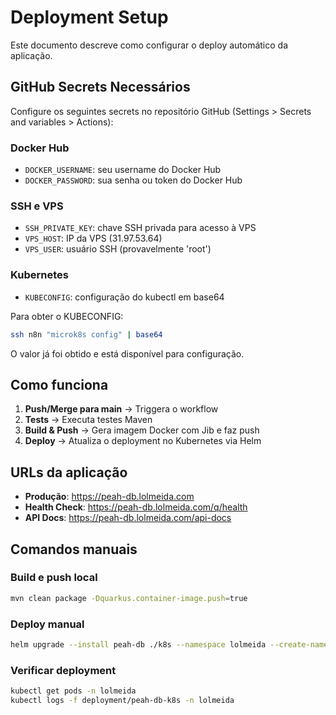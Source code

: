 # Deployment Setup

Este documento descreve como configurar o deploy automático da aplicação.

## GitHub Secrets Necessários

Configure os seguintes secrets no repositório GitHub (Settings > Secrets and variables > Actions):

### Docker Hub
- `DOCKER_USERNAME`: seu username do Docker Hub
- `DOCKER_PASSWORD`: sua senha ou token do Docker Hub

### SSH e VPS
- `SSH_PRIVATE_KEY`: chave SSH privada para acesso à VPS
- `VPS_HOST`: IP da VPS (31.97.53.64)
- `VPS_USER`: usuário SSH (provavelmente 'root')

### Kubernetes
- `KUBECONFIG`: configuração do kubectl em base64

Para obter o KUBECONFIG:
```bash
ssh n8n "microk8s config" | base64
```

O valor já foi obtido e está disponível para configuração.

## Como funciona

1. **Push/Merge para main** → Triggera o workflow
2. **Tests** → Executa testes Maven
3. **Build & Push** → Gera imagem Docker com Jib e faz push
4. **Deploy** → Atualiza o deployment no Kubernetes via Helm

## URLs da aplicação

- **Produção**: https://peah-db.lolmeida.com
- **Health Check**: https://peah-db.lolmeida.com/q/health
- **API Docs**: https://peah-db.lolmeida.com/api-docs

## Comandos manuais

### Build e push local
```bash
mvn clean package -Dquarkus.container-image.push=true
```

### Deploy manual
```bash
helm upgrade --install peah-db ./k8s --namespace lolmeida --create-namespace
```

### Verificar deployment
```bash
kubectl get pods -n lolmeida
kubectl logs -f deployment/peah-db-k8s -n lolmeida
```